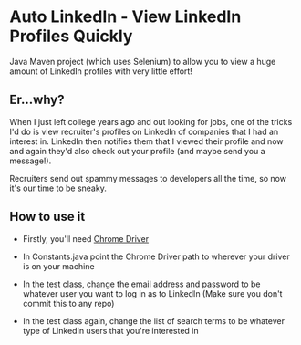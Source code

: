 Auto LinkedIn - View LinkedIn Profiles Quickly
================================
Java Maven project (which uses Selenium) to allow you to view a huge amount of LinkedIn profiles with very little effort!


Er...why?
--------------------------

When I just left college years ago and out looking for jobs, one of the tricks I'd do is view recruiter's profiles on LinkedIn of companies that I had an interest in. LinkedIn then notifies them that I viewed their profile and now and again they'd also check out your profile (and maybe send you a message!).

Recruiters send out spammy messages to developers all the time, so now it's our time to be sneaky.


How to use it
--------------------------

* Firstly, you'll need [Chrome Driver](https://sites.google.com/a/chromium.org/chromedriver/downloads)

* In Constants.java point the Chrome Driver path to wherever your driver is on your machine

* In the test class, change the email address and password to be whatever user you want to log in as to LinkedIn (Make sure you don't commit this to any repo)

* In the test class again, change the list of search terms to be whatever type of LinkedIn users that you're interested in
